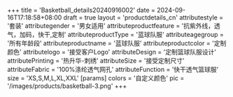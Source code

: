 +++
title = 'Basketball_details20240916002'
date = 2024-09-16T17:18:58+08:00
draft = true
layout = 'productdetails_cn'
attributestyle = '套装'
attributegender = '男女适用'
attributeproductfeature = '抗紫外线，透气，加码，快干,定制'
attributeproductType = '蓝球队服'
attributeagegroup = '所有年龄段'
attributeproductname = '蓝球队服'
attributeproductcolor = '定制颜色'
attributelogo = '接受客户Logo'
attributeDesign = '定制篮球队服设计'
attributePrinting = '热升华-刺绣'
attributeSize = '接受定制尺寸'
attributeFabric = '100%涤纶透气网孔'
attributeFunction = '快干透气篮球服'
size = 'XS,S,M,L,XL,XXL'
[params]
  colors = '自定义颜色'
  pic = '/images/products/basketball-3.png'
+++
